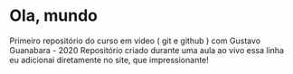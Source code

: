 # Ola, mundo
 Primeiro repositório  do curso em video ( git e github ) com Gustavo Guanabara - 2020
 Repositório criado durante uma aula ao vivo
essa linha eu adicionai diretamente no site, que impressionante!
